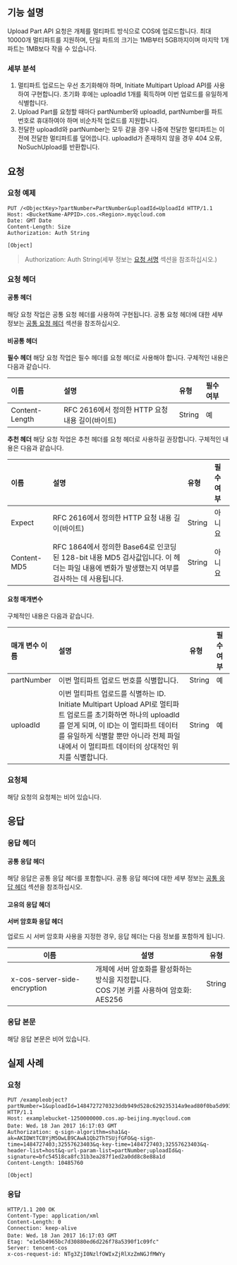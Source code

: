 ## 기능 설명
Upload Part API 요청은 개체를 멀티파트 방식으로 COS에 업로드합니다. 최대 10000개 멀티파트를 지원하며, 단일 파트의 크기는 1MB부터 5GB까지이며 마지막 1개 파트는 1MB보다 작을 수 있습니다.

### 세부 분석
1. 멀티파트 업로드는 우선 초기화해야 하며, Initiate Multipart Upload API를 사용하여 구현합니다. 초기화 후에는 uploadId 1개를 획득하며 이번 업로드를 유일하게 식별합니다.
2. Upload Part를 요청할 때마다 partNumber와 uploadId, partNumber를 파트 번호로 휴대하여야 하며 비순차적 업로드를 지원합니다.
3. 전달한 uploadId와 partNumber는 모두 같을 경우 나중에 전달한 멀티파트는 이전에 전달한 멀티파트를 덮어씁니다. uploadId가 존재하지 않을 경우 404 오류, NoSuchUpload를 반환합니다.

## 요청
### 요청 예제

```shell
PUT /<ObjectKey>?partNumber=PartNumber&uploadId=UploadId HTTP/1.1
Host: <BucketName-APPID>.cos.<Region>.myqcloud.com
Date: GMT Date
Content-Length: Size
Authorization: Auth String

[Object]
```

> Authorization: Auth String(세부 정보는 [요청 서명](https://intl.cloud.tencent.com/document/product/436/7778) 섹션을 참조하십시오.)

### 요청 헤더

#### 공통 헤더
해당 요청 작업은 공통 요청 헤더를 사용하여 구현됩니다. 공통 요청 헤더에 대한 세부 정보는 [공통 요청 헤더](https://cloud.tencent.com/document/product/436/7728) 섹션을 참조하십시오.

#### 비공통 헤더
**필수 헤더**
해당 요청 작업은 필수 헤더를 요청 헤더로 사용해야 합니다. 구체적인 내용은 다음과 같습니다.

| 이름             | 설명                            | 유형     | 필수 여부   |
| :------------- | :---------------------------- | :----- | :--- |
| Content-Length | RFC 2616에서 정의한 HTTP 요청 내용 길이(바이트) | String | 예    |

**추천 헤더**
해당 요청 작업은 추천 헤더를 요청 헤더로 사용하길 권장합니다. 구체적인 내용은 다음과 같습니다.

| 이름          | 설명                                       | 유형     | 필수 여부   |
| :---------- | :--------------------------------------- | :----- | :--- |
| Expect      | RFC 2616에서 정의한 HTTP 요청 내용 길이(바이트)            | String | 아니요    |
| Content-MD5 | RFC 1864에서 정의한 Base64로 인코딩된 128-bit 내용 MD5 검사값입니다. 이 헤더는 파일 내용에 변화가 발생했는지 여부를 검사하는 데 사용됩니다. | String | 아니요    |

#### 요청 매개변수
구체적인 내용은 다음과 같습니다.

| 매개 변수 이름       | 설명                                       | 유형     | 필수 여부   |
| :--------- | :--------------------------------------- | :----- | :--- |
| partNumber | 이번 멀티파트 업로드 번호를 식별합니다.                              | String | 예    |
| uploadId   | 이번 멀티파트 업로드를 식별하는 ID. <br>Initiate Multipart Upload API로 멀티파트 업로드를 초기화하면 하나의 uploadId를 얻게 되며, 이 ID는 이 멀티파트 데이터를 유일하게 식별할 뿐만 아니라 전체 파일 내에서 이 멀티파트 데이터의 상대적인 위치를 식별합니다. | String | 예    |

### 요청체
해당 요청의 요청체는 비어 있습니다.

## 응답

### 응답 헤더
#### 공통 응답 헤더 
해당 응답은 공통 응답 헤더를 포함합니다. 공통 응답 헤더에 대한 세부 정보는 [공통 응답 헤더](https://cloud.tencent.com/document/product/436/7729) 섹션을 참조하십시오.
#### 고유의 응답 헤더
**서버 암호화 응답 헤더**

업로드 시 서버 암호화 사용을 지정한 경우, 응답 헤더는 다음 정보를 포함하게 됩니다.

| 이름                           | 설명                                       | 유형     |
| ---------------------------- | ---------------------------------------- | ------ |
| x-cos-server-side-encryption | 개체에 서버 암호화를 활성화하는 방식을 지정합니다.<br/>COS 기본 키를 사용하여 암호화: AES256 | String |

### 응답 본문
해당 응답 본문은 비어 있습니다.

## 실제 사례

### 요청
```shell
PUT /exampleobject?partNumber=1&uploadId=1484727270323ddb949d528c629235314a9ead80f0ba5d993a3d76b460e6a9cceb9633b08e HTTP/1.1
Host: examplebucket-1250000000.cos.ap-beijing.myqcloud.com
Date: Wed，18 Jan 2017 16:17:03 GMT
Authorization: q-sign-algorithm=sha1&q-ak=AKIDWtTCBYjM5OwLB9CAwA1Qb2ThTSUjfGFO&q-sign-time=1484727403;32557623403&q-key-time=1484727403;32557623403&q-header-list=host&q-url-param-list=partNumber;uploadId&q-signature=bfc54518ca8fc31b3ea287f1ed2a0dd8c8e88a1d
Content-Length: 10485760

[Object]
```

### 응답
```shell
HTTP/1.1 200 OK
Content-Type: application/xml
Content-Length: 0
Connection: keep-alive
Date: Wed，18 Jan 2017 16:17:03 GMT
Etag: "e1e5b4965bc7d30880ed6d226f78a5390f1c09fc"
Server: tencent-cos
x-cos-request-id: NTg3ZjI0NzlfOWIxZjRlXzZmNGJfMWYy

```

